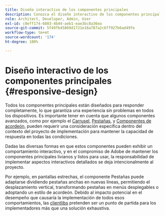 ```yaml
---
title: Diseño interactivo de los componentes principales
description: Conozca el diseño interactivo de los componentes principales y cómo puede afectar su proyecto.
role: Architect, Developer, Admin, User
exl-id: c0eff174-6803-4b44-aeb1-eae3bc8a36ea
source-git-commit: 5f49fb45869d1721e16a787a2c6ff927b6ad49fe
workflow-type: tm+mt
source-wordcount: '174'
ht-degree: 100%

---
```


# Diseño interactivo de los componentes principales {#responsive-design}

Todos los componentes principales están diseñados para responder completamente, lo que garantiza una experiencia sin problemas en todos los dispositivos. Es importante tener en cuenta que algunos componentes avanzados, como por ejemplo el [Carrusel,](/help/components/carousel.md) [Pestañas,](/help/components/tabs.md) y [Componentes de acordeón,](/help/components/accordion.md) pueden requerir una consideración específica dentro del contexto del proyecto de implementación para mantener la capacidad de respuesta en todas las condiciones.

Dadas las diversas formas en que estos componentes pueden exhibir un comportamiento interactivo, y en el compromiso de Adobe de mantener los componentes principales livianos y listos para usar, la responsabilidad de implementar aspectos interactivos detallados se deja intencionalmente al proyecto.

Por ejemplo, en pantallas estrechas, el componente Pestañas puede adaptarse dividiendo pestañas anchas en nuevas líneas, permitiendo el desplazamiento vertical, transformando pestañas en menús desplegables o adoptando un estilo de acordeón. Debido al impacto potencial en el desempeño que causaría la implementación de todos esos comportamientos, las [clientlibs](/help/developing/including-clientlibs.md#provided) pretenden ser un punto de partida para los implementadores más que una solución exhaustiva.
